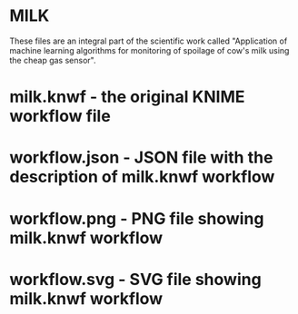 # MILK
These files are an integral part of the scientific work called "Application of machine learning algorithms for monitoring of spoilage of cow's milk using the cheap gas sensor".
# milk.knwf - the original KNIME workflow file
# workflow.json - JSON file with the description of milk.knwf workflow
# workflow.png - PNG file showing milk.knwf workflow
# workflow.svg - SVG file showing milk.knwf workflow
